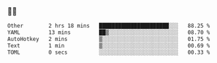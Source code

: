### 👨‍💻

<!--START_SECTION:waka-->

```txt
Other        2 hrs 18 mins   ██████████████████████░░░   88.25 %
YAML         13 mins         ██▒░░░░░░░░░░░░░░░░░░░░░░   08.70 %
AutoHotkey   2 mins          ▒░░░░░░░░░░░░░░░░░░░░░░░░   01.75 %
Text         1 min           ▒░░░░░░░░░░░░░░░░░░░░░░░░   00.69 %
TOML         0 secs          ░░░░░░░░░░░░░░░░░░░░░░░░░   00.33 %
```

<!--END_SECTION:waka-->
